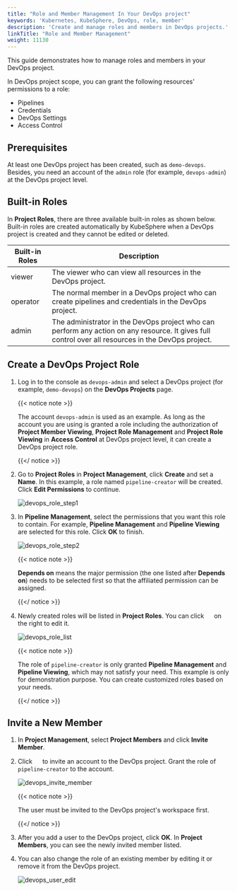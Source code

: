 ```yaml
---
title: "Role and Member Management In Your DevOps project"
keywords: 'Kubernetes, KubeSphere, DevOps, role, member'
description: 'Create and manage roles and members in DevOps projects.'
linkTitle: "Role and Member Management"
weight: 11130
---
```


This guide demonstrates how to manage roles and members in your DevOps project.

In DevOps project scope, you can grant the following resources' permissions to a role:

- Pipelines
- Credentials
- DevOps Settings
- Access Control

## Prerequisites

At least one DevOps project has been created, such as `demo-devops`. Besides, you need an account of the `admin` role (for example, `devops-admin`) at the DevOps project level. 

## Built-in Roles

In **Project Roles**, there are three available built-in roles as shown below. Built-in roles are created automatically by KubeSphere when a DevOps project is created and they cannot be edited or deleted.

| Built-in Roles     | Description                                                  |
| ------------------ | ------------------------------------------------------------ |
| viewer | The viewer who can view all resources in the DevOps project. |
| operator   | The normal member in a DevOps project who can create pipelines and credentials in the DevOps project. |
| admin     | The administrator in the DevOps project who can perform any action on any resource. It gives full control over all resources in the DevOps project. |

## Create a DevOps Project Role

1. Log in to the console as `devops-admin` and select a DevOps project (for example, `demo-devops`) on the **DevOps Projects** page.

   {{< notice note >}}

   The account `devops-admin` is used as an example. As long as the account you are using is granted a role including the authorization of **Project Member Viewing**, **Project Role Management** and **Project Role Viewing** in **Access Control** at DevOps project level, it can create a DevOps project role.

   {{</ notice >}} 

2. Go to **Project Roles** in **Project Management**, click **Create** and set a **Name**. In this example, a role named `pipeline-creator` will be created. Click **Edit Permissions** to continue.

   ![devops_role_step1](/images/docs/devops-user-guide/understand-and-manage-devops-projects/role-and-member-management/devops_role_step1.png)

3. In **Pipeline Management**, select the permissions that you want this role to contain. For example, **Pipeline Management** and **Pipeline Viewing** are selected for this role. Click **OK** to finish.

   ![devops_role_step2](/images/docs/devops-user-guide/understand-and-manage-devops-projects/role-and-member-management/devops_role_step2.png)

   {{< notice note >}} 

   **Depends on** means the major permission (the one listed after **Depends on**) needs to be selected first so that the affiliated permission can be assigned.

   {{</ notice >}} 

4. Newly created roles will be listed in **Project Roles**. You can click <img src="/images/docs/devops-user-guide/understand-and-manage-devops-projects/role-and-member-management/three-dots.png" height="15px"> on the right to edit it.

   ![devops_role_list](/images/docs/devops-user-guide/understand-and-manage-devops-projects/role-and-member-management/devops_role_list.png)

   {{< notice note >}} 

   The role of `pipeline-creator` is only granted **Pipeline Management** and **Pipeline Viewing**, which may not satisfy your need. This example is only for demonstration purpose. You can create customized roles based on your needs.

   {{</ notice >}} 

## Invite a New Member

1. In **Project Management**, select **Project Members** and click **Invite Member**.

2. Click <img src="/images/docs/devops-user-guide/understand-and-manage-devops-projects/role-and-member-management/plus-button.png" height="15px"> to invite an account to the DevOps project. Grant the role of `pipeline-creator` to the account. 

   ![devops_invite_member](/images/docs/devops-user-guide/understand-and-manage-devops-projects/role-and-member-management/devops_invite_member.png)

   {{< notice note >}} 

   The user must be invited to the DevOps project's workspace first.

   {{</ notice >}} 

3. After you add a user to the DevOps project, click **OK**. In **Project Members**, you can see the newly invited member listed.

4. You can also change the role of an existing member by editing it or remove it from the DevOps project.

   ![devops_user_edit](/images/docs/devops-user-guide/understand-and-manage-devops-projects/role-and-member-management/devops_user_edit.png)

